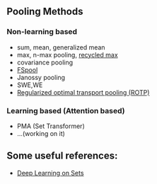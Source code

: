 ## Pooling Methods
### Non-learning based
* sum, mean, generalized mean
* max, n-max pooling, [recycled max ](https://openaccess.thecvf.com/content/CVPR2022/html/Chen_Why_Discard_if_You_Can_Recycle_A_Recycling_Max_Pooling_CVPR_2022_paper.html)
* covariance pooling
* [FSpool](https://github.com/Cyanogenoid/fspool)
* Janossy pooling
* SWE,WE
* [Regularized optimal transport pooling (ROTP)](https://arxiv.org/pdf/2212.06339.pdf)
### Learning based (Attention based)
* PMA (Set Transformer)
* ...(working on it)

## Some useful references: 

* [Deep Learning on Sets](https://fabianfuchsml.github.io/learningonsets/#fn:limitations_result)

